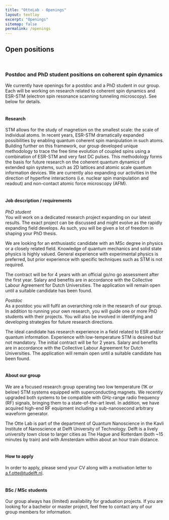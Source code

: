 ```yaml
---
title: "OtteLab - Openings"
layout: textlay
excerpt: "Openings"
sitemap: false
permalink: /openings
---
```


## Open positions
<br />

### Postdoc and PhD student positions on coherent spin dynamics

We currently have openings for a postdoc and a PhD student in our group. Each will be working on research related to coherent spin dynamics and ESR-STM (electron spin resonance scanning tunneling microscopy). See below for details.
<br />
<br />

#### Research

STM allows for the study of magnetism on the smallest scale: the scale of individual atoms. In recent years, ESR-STM dramatically expanded possibilities by enabling quantum coherent spin manipulation in such atoms. Building further on this framework, our group developed unique methodology to trace the free time evolution of coupled spins using a combination of ESR-STM and very fast DC pulses. This methodology forms the basis for future research on the coherent quantum dynamics of extended spin systems, such as 2D lattices and atomic scale quantum information devices. We are currently also expanding our activities in the direction of hyperfine interactions (i.e. nuclear spin manipulation and readout) and non-contact atomic force microscopy (AFM).
<br />
<br />


#### Job description / requirements

<i>PhD student</i><br />
You will work on a dedicated research project expanding on our latest results. The exact project can be discussed and might evolve as the rapidly expanding field develops. As such, you will be given a lot of freedom in shaping your PhD thesis.

We are looking for an enthusiastic candidate with an MSc degree in physics or a closely related field. Knowledge of quantum mechanics and solid state physics is highly valued. General experience with experimental physics is preferred, but prior experience with specific techniques such as STM is not required.

The contract will be for 4 years with an official go/no go assessment after the first year. Salary and benefits are in accordance with the Collective Labour Agreement for Dutch Universities. The application will remain open until a suitable candidate has been found.

<i>Postdoc</i><br />
As a postdoc you will fulfil an overarching role in the research of our group. In addition to running your own research, you will guide one or more PhD students with their projects. You will also be involved in identifying and developing strategies for future research directions.

The ideal candidate has research experience in a field related to ESR and/or quantum information. Experience with low-temperature STM is desired but not mandatory. The initial contract will be for 2 years. Salary and benefits are in accordance with the Collective Labour Agreement for Dutch Universities. The application will remain open until a suitable candidate has been found.
<br />
<br />


#### About our group

We are a focused research group operating two low temperature (1K or below) STM systems equipped with superconducting magnets. We recently upgraded both systems to be compatible with GHz-range radio frequency (RF) signals, bringing them to a state-of-the-art level. In addition, we have acquired high-end RF equipment including a sub-nanosecond arbitrary waveform generator.

The Otte Lab is part of the department of Quantum Nanoscience in the Kavli Institute of Nanoscience at Delft University of Technology. Delft is a lively university town close to larger cities as The Hague and Rotterdam (both ~15 minutes by train) and with Amsterdam within about an hour train distance.
<br />
<br />


#### How to apply
In order to apply, please send your CV along with a motivation letter to <a href="mailto:a.f.otte@tudelft.nl">a.f.otte@tudelft.nl</a>.
<br />
<br />


#### BSc / MSc students

Our group always has (limited) availability for graduation projects. If you are looking for a bachelor or master project, feel free to contact any of our group members for information.
<br />
<br />